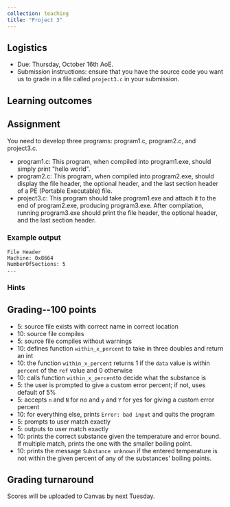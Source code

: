 ```yaml
---
collection: teaching
title: "Project 3"
---
```


## Logistics
* Due: Thursday, October 16th AoE.
* Submission instructions: ensure that you have the source code you want us to
	grade in a file called `project3.c` in your submission.


## Learning outcomes


## Assignment
You need to develop three programs: program1.c, program2.c, and project3.c.
* program1.c: This program, when compiled into program1.exe, should simply print "hello world".
* program2.c: This program, when compiled into program2.exe, should display the file header, the optional header, and the last section header of a PE (Portable Executable) file.
* project3.c: This program should take program1.exe and attach it to the end of program2.exe, producing program3.exe. After compilation, running program3.exe should print the file header, the optional header, and the last section header.

### Example output

```
File Header
Machine: 0x8664
NumberOfSections: 5
...
```

### Hints



## Grading--100 points

* 5: source file exists with correct name in correct location
* 10: source file compiles
* 5: source file compiles without warnings
* 10: defines function `within_x_percent` to take in three doubles and return an
	int
* 10: the function `within_x_percent` returns 1 if the `data` value is within
	`percent` of the `ref` value and 0 otherwise
* 10: calls function `within_x_percent`to decide what the substance is
* 5: the user is prompted to give a custom error percent; if not, uses default
	of 5%
* 5: accepts `n` and `N` for no and `y` and `Y` for yes for giving a custom
	error percent
* 10: for everything else, prints `Error: bad input` and quits the program
* 5: prompts to user match exactly
* 5: outputs to user match exactly
* 10: prints the correct substance given the temperature and error bound. If
	multiple match, prints the one with the smaller boiling point.
* 10: prints the message `Substance unknown` if the entered temperature is not
	within the given percent of any of the substances' boiling points.



## Grading turnaround
Scores will be uploaded to Canvas by next Tuesday.

